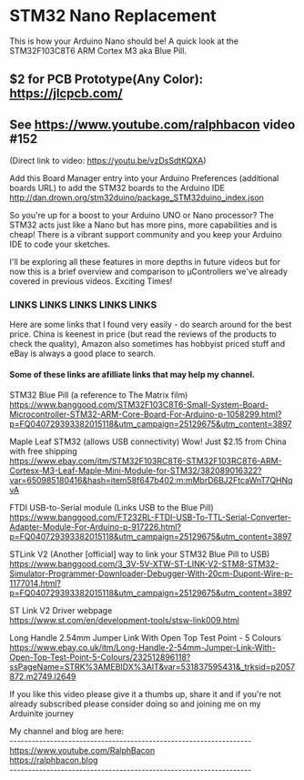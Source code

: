 # STM32 Nano Replacement
This is how your Arduino Nano should be! A quick look at the STM32F103C8T6 ARM Cortex M3 aka Blue Pill.

## $2 for PCB Prototype(Any Color): https://jlcpcb.com/

## See https://www.youtube.com/ralphbacon video #152
(Direct link to video: https://youtu.be/vzDsSdtKQXA)

Add this Board Manager entry into your Arduino Preferences (additional boards URL) to add the STM32 boards to the Arduino IDE  
http://dan.drown.org/stm32duino/package_STM32duino_index.json

So you're up for a boost to your Arduino UNO or Nano processor? The STM32 acts just like a Nano but has more pins, more capabilities and is cheap! There is a vibrant support community and you keep your Arduino IDE to code your sketches.

I'll be exploring all these features in more depths in future videos but for now this is a brief overview and comparison to µControllers we've already covered in previous videos. Exciting Times!

### LINKS     LINKS    LINKS    LINKS    LINKS

Here are some links that I found very easily - do search around for the best price. China is keenest in price (but read the reviews of the products to check the quality), Amazon also sometimes has hobbyist priced stuff and eBay is always a good place to search.  

#### Some of these links are afilliate links that may help my channel.  

STM32 Blue Pill (a reference to The Matrix film)  
https://www.banggood.com/STM32F103C8T6-Small-System-Board-Microcontroller-STM32-ARM-Core-Board-For-Arduino-p-1058299.html?p=FQ040729393382015118&utm_campaign=25129675&utm_content=3897

Maple Leaf STM32 (allows USB connectivity) Wow! Just $2.15 from China with free shipping   
https://www.ebay.com/itm/STM32F103RC8T6-STM32F103RC8T6-ARM-Cortesx-M3-Leaf-Maple-Mini-Module-for-STM32/382089016322?var=650985180416&hash=item58f647b402:m:mMbrD6BJ2FtcaWnT7QHNqvA

FTDI USB-to-Serial module (Links USB to the Blue Pill)  
https://www.banggood.com/FT232RL-FTDI-USB-To-TTL-Serial-Converter-Adapter-Module-For-Arduino-p-917226.html?p=FQ040729393382015118&utm_campaign=25129675&utm_content=3897

STLink V2 (Another [official] way to link your STM32 Blue Pill to USB)  
https://www.banggood.com/3_3V-5V-XTW-ST-LINK-V2-STM8-STM32-Simulator-Programmer-Downloader-Debugger-With-20cm-Dupont-Wire-p-1177014.html?p=FQ040729393382015118&utm_campaign=25129675&utm_content=3897

ST Link V2 Driver webpage  
https://www.st.com/en/development-tools/stsw-link009.html

Long Handle 2.54mm Jumper Link With Open Top Test Point - 5 Colours
https://www.ebay.co.uk/itm/Long-Handle-2-54mm-Jumper-Link-With-Open-Top-Test-Point-5-Colours/232512896118?ssPageName=STRK%3AMEBIDX%3AIT&var=531837595431&_trksid=p2057872.m2749.l2649

If you like this video please give it a thumbs up, share it and if you're not already subscribed please consider doing so and joining me on my Arduinite journey

My channel and blog are here:  
\------------------------------------------------------------------  
https://www.youtube.com/RalphBacon  
https://ralphbacon.blog  
\------------------------------------------------------------------
